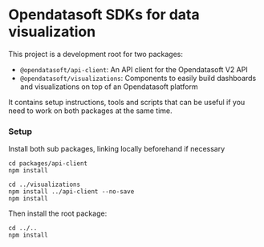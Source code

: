 # Opendatasoft SDKs for data visualization

This project is a development root for two packages:
- `@opendatasoft/api-client`: An API client for the Opendatasoft V2 API
- `@opendatasoft/visualizations`: Components to easily build dashboards and visualizations on top of an Opendatasoft platform

It contains setup instructions, tools and scripts that can be useful if you need to work on both packages at the same time.

### Setup
Install both sub packages, linking locally beforehand if necessary
```
cd packages/api-client
npm install

cd ../visualizations
npm install ../api-client --no-save
npm install
```

Then install the root package:
```
cd ../..
npm install
```